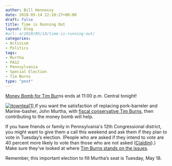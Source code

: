 ```yaml
---
author: Bill Hennessy
date: 2010-05-14 22:10:27+00:00
draft: false
title: Time is Running Out
layout: blog
#url: e/2010/05/14/time-is-running-out/
categories:
- Activism
- Politics
tags:
- Murtha
- PA12
- Pennsylvania
- Special Election
- Tim Burns
type: "post"
---
```


[Money Bomb for Tim Bur](https://www.timburnsforcongress.com/)ns ends at 11:00 p.m. Central tonight!

 

[![jtowntea[1]](https://hennessysview.com/wp-content/uploads/2010/05/jtowntea1_thumb.jpg)
](https://hennessysview.com/wp-content/uploads/2010/05/jtowntea1.jpg) If you want the satisfaction of replacing pork-barreler and Marine-basher, John Murtha, with [fiscal conservative Tim Burns](https://www.timburnsforcongress.com/index2.php), then contributing to the money bomb will help.

 

If you have friends or family in Pennsylvania's 12th Congressional district, you might want to give them a call this weekend and ask them if they plan to vote in Tuesday’s election. (People who are asked if they intend to vote are 40 percent more likely to vote than those who are not asked ([Cialdini](https://influenceatwork.com/Media/RBC/E_Brand_principles.pdf)).) Make sure they’ve looked at where [Tim Burns stands on the issues](https://www.timburnsforcongress.com/html/issues.html).

 

Remember, this important election to fill Murtha’s seat is Tuesday, May 18.
